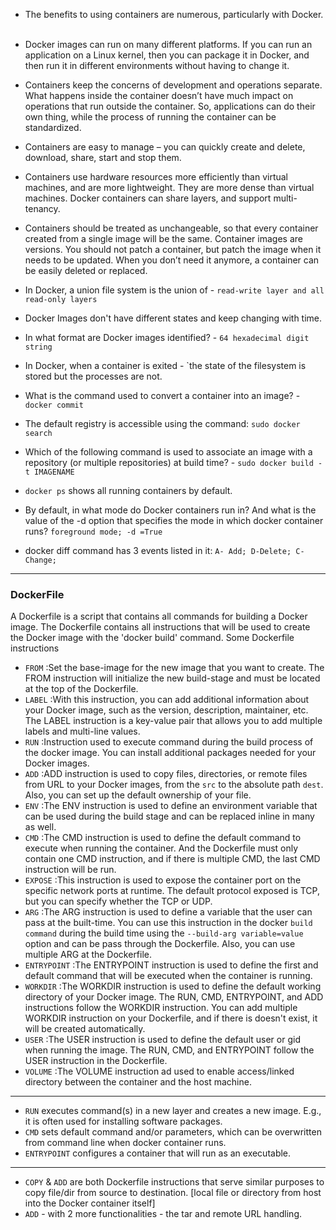 - The benefits to using containers are numerous, particularly with Docker.  
- Docker images can run on many different platforms. If you can run an application on a Linux kernel, then you can package it in Docker, and then run it in different environments without having to change it.  
- Containers keep the concerns of development and operations separate. What happens inside the container doesn’t have much impact on operations that run outside the container. So, applications can do their own thing, while the process of running the container can be standardized.  
- Containers are easy to manage – you can quickly create and delete, download, share, start and stop them. 
- Containers use hardware resources more efficiently than virtual machines, and are more lightweight. They are more dense than virtual machines. Docker containers can share layers, and support multi-tenancy.  
- Containers should be treated as unchangeable, so that every container created from a single image will be the same. Container images are versions. You should not patch a container, but patch the image when it needs to be updated. When you don’t need it anymore, a container can be easily deleted or replaced.

- In Docker, a union file system is the union of - `read-write layer and all read-only layers`
- Docker Images don't have different states and keep changing with time.
- In what format are Docker images identified? - `64 hexadecimal digit string`
- In Docker, when a container is exited - `the state of the filesystem is stored but the processes are not.
- What is the command used to convert a container into an image? - `docker commit`
- The default registry is accessible using the command: `sudo docker search`
- Which of the following command is used to associate an image with a repository (or multiple repositories) at build time? - `sudo docker build -t IMAGENAME`
- `docker ps` shows all running containers by default.
- By default, in what mode do Docker containers run in? And what is the value of the -d option that specifies the mode in which docker container runs? `foreground mode; -d =True`
- docker diff command has 3 events listed in it: `A- Add; D-Delete; C-Change;`

--- 
### DockerFile

A Dockerfile is a script that contains all commands for building a Docker image. The Dockerfile contains all instructions that will be used to create the Docker image with the 'docker build' command.
Some Dockerfile instructions

- `FROM` :Set the base-image for the new image that you want to create. The FROM instruction will initialize the new build-stage and must be located at the top of the Dockerfile.
- `LABEL` :With this instruction, you can add additional information about your Docker image, such as the version, description, maintainer, etc. The LABEL instruction is a key-value pair that allows you to add multiple labels and multi-line values.
- `RUN` :Instruction used to execute command during the build process of the docker image. You can install additional packages needed for your Docker images.
- `ADD` :ADD instruction is used to copy files, directories, or remote files from URL to your Docker images, from the `src` to the absolute path `dest`. Also, you can set up the default ownership of your file.
- `ENV` :The ENV instruction is used to define an environment variable that can be used during the build stage and can be replaced inline in many as well.
- `CMD` :The CMD instruction is used to define the default command to execute when running the container. And the Dockerfile must only contain one CMD instruction, and if there is multiple CMD, the last CMD instruction will be run.
- `EXPOSE` :This instruction is used to expose the container port on the specific network ports at runtime. The default protocol exposed is TCP, but you can specify whether the TCP or UDP.
- `ARG` :The ARG instruction is used to define a variable that the user can pass at the built-time. You can use this instruction in the docker `build command` during the build time using the `--build-arg variable=value` option and can be pass through the Dockerfile. Also, you can use multiple ARG at the Dockerfile.
- `ENTRYPOINT` :The ENTRYPOINT instruction is used to define the first and default command that will be executed when the container is running.
- `WORKDIR` :The WORKDIR instruction is used to define the default working directory of your Docker image. The RUN, CMD, ENTRYPOINT, and ADD instructions follow the WORKDIR instruction. You can add multiple WORKDIR instruction on your Dockerfile, and if there is doesn't exist, it will be created automatically.
- `USER` :The USER instruction is used to define the default user or gid when running the image. The RUN, CMD, and ENTRYPOINT follow the USER instruction in the Dockerfile.
- `VOLUME` :The VOLUME instruction ad used to enable access/linked directory between the container and the host machine.

---

- `RUN` executes command(s) in a new layer and creates a new image. E.g., it is often used for installing software packages.
- `CMD` sets default command and/or parameters, which can be overwritten from command line when docker container runs.
- `ENTRYPOINT` configures a container that will run as an executable.

---

- `COPY` & `ADD` are both Dockerfile instructions that serve similar purposes to copy file/dir from source to destination. [local file or directory from host into the Docker container itself]
- `ADD` - with 2 more functionalities - the tar and remote URL handling.
